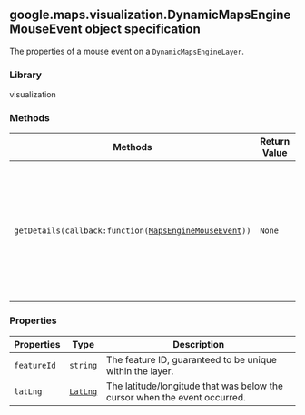 <h2 id="DynamicMapsEngineMouseEvent">
google.maps.visualization.DynamicMapsEngineMouseEvent
object specification
</h2><p>The properties of a mouse event on a <code>DynamicMapsEngineLayer</code>.</p><h3 id="devsite_header_374">Library</h3><p>visualization</p><h3 id="devsite_header_375">Methods</h3><table summary="interface DynamicMapsEngineMouseEvent - Methods" width="100%">
<thead>
<tr><th>Methods</th>
<th>Return Value</th>
<th>Description</th>
</tr></thead>
<tbody>
<tr>
<td><code>getDetails(callback:function(<a href="https://github.com/amenadiel/google-maps-documentation/blob/master/docs/google.maps.visualization.MapsEngineMouseEvent.md">MapsEngineMouseEvent</a>))</code></td>
<td><code>None</code></td>
<td>Takes a callback that will be called with details about the feature that may be used to render an info window.</td>
</tr>
</tbody>
</table><h3 id="devsite_header_376">Properties</h3><table summary="interface DynamicMapsEngineMouseEvent - Properties" width="100%">
<thead>
<tr><th>Properties</th>
<th>Type</th>
<th>Description</th>
</tr></thead>
<tbody>
<tr>
<td><code>featureId</code></td>
<td><code>string</code></td>
<td>The feature ID, guaranteed to be unique within the layer.</td>
</tr>
<tr>
<td><code>latLng</code></td>
<td><code><a href="https://github.com/amenadiel/google-maps-documentation/blob/master/docs/google.maps.LatLng.md">LatLng</a></code></td>
<td>The latitude/longitude that was below the cursor when the event occurred.</td>
</tr>
</tbody>
</table>